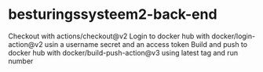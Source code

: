 # besturingssysteem2-back-end
Checkout with actions/checkout@v2
Login to docker hub with docker/login-action@v2 usin a username secret and an access token 
Build and push to docker hub with docker/build-push-action@v3 using latest tag and run number 
